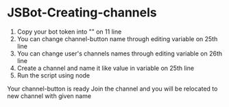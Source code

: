 # JSBot-Creating-channels

1. Copy your bot token into "" on 11 line
2. You can change channel-button name through editing variable on 25th line
3. You can change user's channels names through editing variable on 26th line 
4. Create a channel and name it like value in variable on 25th line
5. Run the script using node

Your channel-button is ready
Join the channel and you will be relocated to new channel with given name

